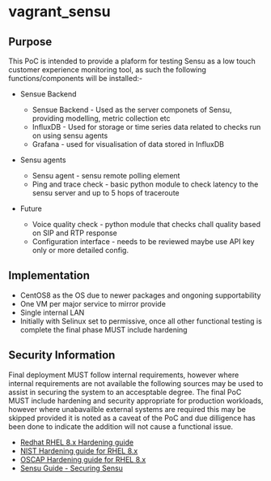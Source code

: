 # vagrant_sensu
## Purpose
This PoC is intended to provide a plaform for testing Sensu as a low touch customer experience monitoring tool, as such the following functions/components will be installed:-
* Sensue Backend
    * Sensue Backend - Used as the server componets of Sensu, providing modelling, metric collection etc
    * InfluxDB - Used for storage or time series data related to checks run on using sensu agents
    * Grafana - used for visualisation of data stored in InfluxDB
* Sensu agents
    * Sensu agent - sensu remote polling element 
    * Ping and trace check - basic python module to check latency to the sensu server and up to 5 hops of traceroute

* Future
    * Voice quality check - python module that checks chall quality based on SIP and RTP response
    * Configuration interface - needs to be reviewed maybe use API key only or more detailed config.

## Implementation
* CentOS8 as the OS due to newer packages and ongoning supportability
* One VM per major service to mirror provide
* Single internal LAN
* Initially with Selinux set to permissive, once all other functional testing is complete the final phase MUST include hardening

## Security Information
Final deployment MUST follow internal requirements, however where internal requirements are not available the following sources may be used to assist in securing the system to an accesptable degree. The final PoC MUST include hardening and security appropriate for production workloads, however where unabavailble external systems are required this may be skipped provided it is noted as a caveat of the PoC and due dilligence has been done to indicate the addition will not cause a functional issue.
* [Redhat RHEL 8.x Hardening guide](https://access.redhat.com/documentation/en-us/red_hat_enterprise_linux/8/html-single/security_hardening/index#scanning-the-system-for-security-compliance-and-vulnerabilities_security-hardening)
* [NIST Hardening guide for RHEL 8.x](https://nvd.nist.gov/ncp/checklist/revision/3782)
* [OSCAP Hardening guide for RHEL 8.x](http://static.open-scap.org/ssg-guides/ssg-rhel8-guide-cui.html)
* [Sensu Guide - Securing Sensu](https://docs.sensu.io/sensu-core/1.1/guides/securing-sensu/)